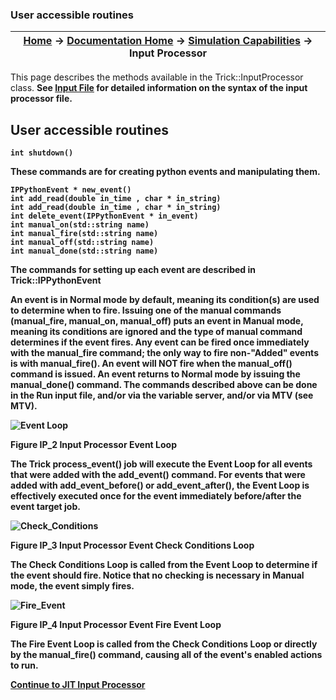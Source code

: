 ### User accessible routines

| [Home](/trick) → [Documentation Home](../Documentation-Home) → [Simulation Capabilities](Simulation-Capabilities) → Input Processor |
|------------------------------------------------------------------|

This page describes the methods available in the Trick::InputProcessor class.
<b>See [Input File](../running_a_simulation/Input-File) for detailed information on the syntax of the input processor file.

## User accessible routines

```
int shutdown()
```

These commands are for creating python events and manipulating them.

```
IPPythonEvent * new_event()
int add_read(double in_time , char * in_string)
int add_read(double in_time , char * in_string)
int delete_event(IPPythonEvent * in_event)
int manual_on(std::string name)
int manual_fire(std::string name)
int manual_off(std::string name)
int manual_done(std::string name)
```

The commands for setting up each event are described in Trick::IPPythonEvent

An event is in Normal mode by default, meaning its condition(s) are used to determine when to fire. Issuing one of the manual commands (manual_fire,
manual_on, manual_off) puts an event in Manual mode, meaning its conditions are ignored and the type of manual command determines if the event fires.
Any event can be fired once immediately with the manual_fire command; the only way to fire non-"Added" events is with manual_fire().
An event will NOT fire when the manual_off() command is issued. An event returns to Normal mode by issuing the manual_done() command.
The commands described above can be done in the Run input file, and/or via the variable server, and/or via MTV (see MTV).

![Event Loop](images/event_loop.jpg)

<b>Figure IP_2 Input Processor Event Loop</b>

The Trick process_event() job will execute the Event Loop for all events that were added with the add_event() command. For events that were added with
add_event_before() or add_event_after(), the Event Loop is effectively executed once for the event immediately before/after the event target job.

![Check_Conditions](images/check_conditions.jpg)

<b>Figure IP_3 Input Processor Event Check Conditions Loop</b>

The Check Conditions Loop is called from the Event Loop to determine if the event should fire. Notice that no checking is necessary in Manual mode, the event
simply fires.

![Fire_Event](images/fire_event.jpg)

<b>Figure IP_4 Input Processor Event Fire Event Loop</b>

The Fire Event Loop is called from the Check Conditions Loop or directly by the manual_fire() command, causing all of the event's enabled actions to run.

[Continue to JIT Input Processor](JIT-Input-Processor)
